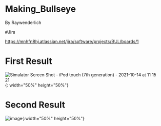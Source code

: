 # Making_Bullseye
By Raywenderlich

#Jira

https://mnhfn8hj.atlassian.net/jira/software/projects/BUL/boards/1


# First Result
![Simulator Screen Shot - iPod touch (7th generation) - 2021-10-14 at 11 15 21](https://user-images.githubusercontent.com/69499549/137239318-7e183db9-8b85-4a3f-9812-d60ff7f07ca9.png){: width="50%" height="50%"}

# Second Result
![image](https://user-images.githubusercontent.com/69499549/137445436-6fead735-08c6-469b-80df-d957a9bc1a19.png){:width="50%" height="50%"}
